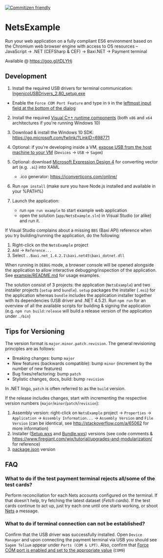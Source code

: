 [![Commitizen friendly](https://img.shields.io/badge/commitizen-friendly-brightgreen.svg)](http://commitizen.github.io/cz-cli/)

# NetsExample

Run your web application on a fully compliant ES6 environment based on the Chromium web browser engine with access to OS resources &ndash; JavaScript &rarr; .NET (CEFSharp & CEF) &rarr; Baxi.NET &rarr; Payment terminal

Available @ https://goo.gl/tDLYHj

## Development

1. Install the required USB drivers for terminal communication: [IngenicoUSBDrivers_2.80_setup.exe](./IngenicoUSBDrivers_2.80/)

  * Enable the `Force COM Port Feature` and type in `9` in the [leftmost input field at the bottom of the dialog](./assets/images/force-com-port.png)

2. Install the required [Visual C++ runtime components](https://www.microsoft.com/en-us/download/details.aspx?id=40784) (both `x86` and `x64` architectures if you're running Windows 10)

3. Download & install the Windows 10 SDK: https://go.microsoft.com/fwlink/?LinkID=698771

4. Optional: if you're developing inside a VM, [expose USB from the host machine to your VM](./assets/images/share-host-usb.jpeg) (`Devices` -> `USB` -> `Sagem`)

5. Optional: download [Microsoft Expression Design 4](https://www.microsoft.com/en-us/download/details.aspx?id=36180) for converting vector art (e.g. `.ai`) into XAML

    * .ico generator: https://iconverticons.com/online/

6. Run `npm install` (make sure you have Node.js installed and available in your %PATH%)

7. Launch the application:

    * run `npm run example` to start example web application
    * open the solution (`app/NetsExample.sln`) in Visual Studio (or alike) and run it.

If Visual Studio complains about a missing `BBS` (Baxi API) reference when you try building/running the application, do the following:

  1. Right-click on the `NetsExample` project
  2. `Add` -> `Reference...`
  3. Select `..Baxi.net_1.4.2.1\baxi.net45\baxi_dotnet.dll`

When running in `DEBUG` mode, a browser console will be opened alongside the application to allow interactive debugging/inspection of the application. See [example/README.md](./example/README.md) for usage examples.

The solution consist of 3 projects: the application (`NetsExample`) and two installer projects (`setup` and `bundle`). `setup` packages the installer (`.msi`) for the application whereas `bundle` includes the application installer together with its dependencies (USB driver and .NET 4.5.2). Run `npm run` for an overview of all the available scripts for building & signing the application (e.g. `npm run build:release` will build a release version of the application under `./bin`)

## Tips for Versioning

The version format is `major.minor.patch.revision`. The general revisioning principles are as follows:

* Breaking changes: bump `major`
* New features (backwards compatible): bump `minor` (increment by the number of new features)
* Bug fixes/refactoring: bump `patch`
* Stylistic changes, docs, build: bump `revision`

In .NET lingo, `patch` is often referred to as the `build` version.

If the release includes changes, start with incrementing the respective version numbers (`major`/`minor`/`patch`/`revision`):

1. Assembly version: right-click on `NetsExample` project -> `Properties` -> `Application` -> `Assembly Information...` -> `Assembly Version` and `File Version` (can be identical, see http://stackoverflow.com/a/65062 for more information)
2. Installer ([Setup.wxs](setup/Setup.wxs) and [Bundle.wxs](Bundle/bundle.wxs)) versions (see code comments & https://www.firegiant.com/wix/tutorial/upgrades-and-modularization/ for reference)
3. [package.json](./package.json) version

## FAQ

### What to do if the test payment terminal rejects all/some of the test cards?
Perform reconciliation for each Nets accounts configured on the terminal. If that doesn't help, try fetching the latest dataset (_Fetch cards_). If the test cards continue to act up, just try each one until one starts working, or shoot [Nets](mailto:salessupport-fi@nets.eu) a message.

### What to do if terminal connection can not be established?
Confirm that the USB driver was successfully installed. Open `Device Manager` and upon connecting the payment terminal via USB you should see `Sagem Telium` appear under `Ports (COM & LPT)`. Also, confirm that [Force COM port is enabled and set to the appropriate value](./assets/images/com-port-settings.png) (`COM9`)
